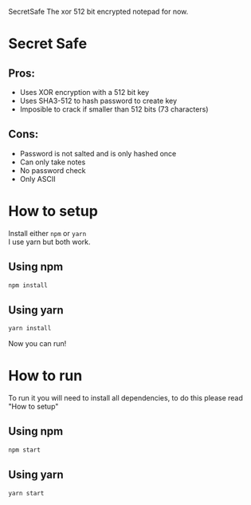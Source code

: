 SecretSafe
The xor 512 bit encrypted notepad for now.
# Secret Safe
## Pros:
- Uses XOR encryption with a 512 bit key
- Uses SHA3-512 to hash password to create key
- Imposible to crack if smaller than 512 bits (73 characters)
## Cons:
- Password is not salted and is only hashed once
- Can only take notes
- No password check
- Only ASCII

# How to setup
Install either `npm` or `yarn`<br/>
I use yarn but both work.
## Using npm
```bash
npm install
```
## Using yarn
```bash
yarn install
```

Now you can run!

# How to run
To run it you will need to install all dependencies, to do this please read "How to setup"
## Using npm
```bash
npm start
```
## Using yarn
```bash
yarn start
```
